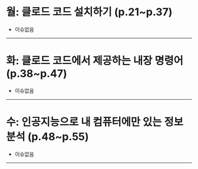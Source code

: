 # 월: 클로드 코드 설치하기 (p.21~p.37)
- 이슈없음
---
# 화: 클로드 코드에서 제공하는 내장 명령어 (p.38~p.47)
- 이슈없음
---
# 수: 인공지능으로 내 컴퓨터에만 있는 정보 분석 (p.48~p.55)
- 이슈없음
---
